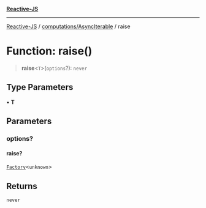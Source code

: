 [**Reactive-JS**](../../../README.md)

***

[Reactive-JS](../../../README.md) / [computations/AsyncIterable](../README.md) / raise

# Function: raise()

> **raise**\<`T`\>(`options`?): `never`

## Type Parameters

• **T**

## Parameters

### options?

#### raise?

[`Factory`](../../../functions/type-aliases/Factory.md)\<`unknown`\>

## Returns

`never`

